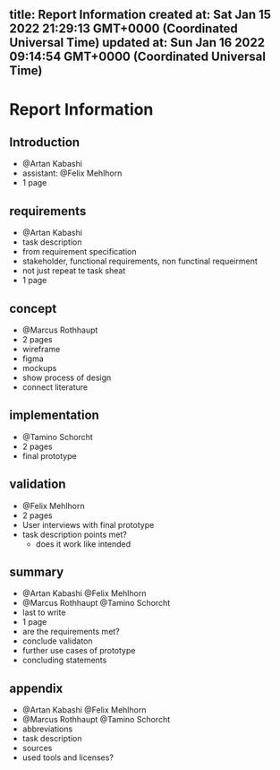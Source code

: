 
title: Report Information
created at: Sat Jan 15 2022 21:29:13 GMT+0000 (Coordinated Universal Time)
updated at: Sun Jan 16 2022 09:14:54 GMT+0000 (Coordinated Universal Time)
---

# Report Information

## Introduction

-   @Artan Kabashi
-   assistant: @Felix Mehlhorn
-   1 page

## requirements

-   @Artan Kabashi
-   task description
-   from requirement specification
-   stakeholder, functional requirements, non functinal requeirment
-   not just repeat te task sheat
-   1 page

## concept

-   @Marcus Rothhaupt
-   2 pages
-   wireframe
-   figma
-   mockups
-   show process of design
-   connect literature

## implementation

-   @Tamino Schorcht
-   2 pages
-   final prototype

## validation

-   @Felix Mehlhorn
-   2 pages
-   User interviews with final prototype
-   task description points met?
    -   does it work like intended

## summary

-   @Artan Kabashi @Felix Mehlhorn
-   @Marcus Rothhaupt @Tamino Schorcht
-   last to write
-   1 page
-   are the requirements met?
-   conclude validaton
-   further use cases of prototype
-   concluding statements

## appendix

-   @Artan Kabashi @Felix Mehlhorn
-   @Marcus Rothhaupt @Tamino Schorcht
-   abbreviations
-   task description
-   sources
-   used tools and licenses?

          